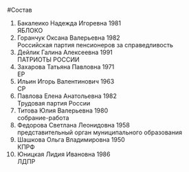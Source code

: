 #Состав
1. Бакалеико Надежда Игоревна 1981   
    ЯБЛОКО
2. Горанчук Оксана Валерьевна 1982   
    Российская партия пенсионеров за справедливость
3. Дейлик Галина Алексеевна 1991   
    ПАТРИОТЫ РОССИИ
4. Захарова Татьяна Павловна 1971   
    ЕР
5. Ильин Игорь Валентинович 1963   
    СР
6. Павлова Елена Анатольевна 1982   
    Трудовая партия России
7. Титова Юлия Валерьевна 1980   
    собрание-работа
8. Федорова Светлана Леонидовна 1958   
    представительный орган муниципального образования
9. Шашкова Ольга Владимировна 1950   
    КПРФ
10. Юницкая Лидия Ивановна 1986   
    ЛДПР
